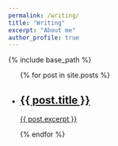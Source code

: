 ```yaml
---
permalink: /writing/
title: "Writing"
excerpt: "About me"
author_profile: true
---
```


{% include base_path %}


<ul>
  {% for post in site.posts %}
    <li>
        <a href="{{ base_path }}{{ post.url }}" class="archive__item-link">
            <article class="archive__item" itemscope itemtype="http://schema.org/CreativeWork">
                <h2 class="archive__item-title" itemprop="headline">{{ post.title }}</h2>
                <p class="archive__item-excerpt" itemprop="description">{{ post.excerpt }}</p>
            </article>
        </a>
    </li>
  {% endfor %}
</ul>

<!-- <div class="list">
  <div class="list__item">
    <a href="https://chaichronicles.beehiiv.com/" class="archive__item-link">
      <article class="archive__item" itemscope itemtype="http://schema.org/CreativeWork">
        <h2 class="archive__item-title" itemprop="headline">Chai Chronicles</h2>
        <p class="archive__item-excerpt" itemprop="description">I started an irregular email newsletter and then went AWOL for a little less than a year. I regretted it. I am restarting it.</p>
      </article>
    </a>
  </div>
  <!-- Add more grid items here -->
<!-- </div> -->